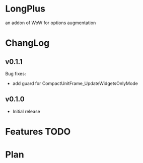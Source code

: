 # LongPlus
an addon of WoW for options augmentation


# ChangLog

## v0.1.1

Bug fixes:

- add guard for CompactUnitFrame_UpdateWidgetsOnlyMode

## v0.1.0

- Initial release


# Features TODO



# Plan

